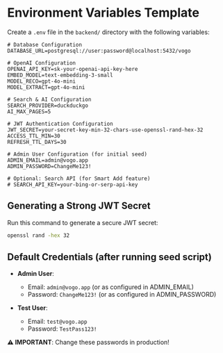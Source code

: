 # Environment Variables Template

Create a `.env` file in the `backend/` directory with the following variables:

```env
# Database Configuration
DATABASE_URL=postgresql://user:password@localhost:5432/vogo

# OpenAI Configuration
OPENAI_API_KEY=sk-your-openai-api-key-here
EMBED_MODEL=text-embedding-3-small
MODEL_RECO=gpt-4o-mini
MODEL_EXTRACT=gpt-4o-mini

# Search & AI Configuration
SEARCH_PROVIDER=duckduckgo
AI_MAX_PAGES=5

# JWT Authentication Configuration
JWT_SECRET=your-secret-key-min-32-chars-use-openssl-rand-hex-32
ACCESS_TTL_MIN=30
REFRESH_TTL_DAYS=30

# Admin User Configuration (for initial seed)
ADMIN_EMAIL=admin@vogo.app
ADMIN_PASSWORD=ChangeMe123!

# Optional: Search API (for Smart Add feature)
# SEARCH_API_KEY=your-bing-or-serp-api-key
```

## Generating a Strong JWT Secret

Run this command to generate a secure JWT secret:
```bash
openssl rand -hex 32
```

## Default Credentials (after running seed script)

- **Admin User**: 
  - Email: `admin@vogo.app` (or as configured in ADMIN_EMAIL)
  - Password: `ChangeMe123!` (or as configured in ADMIN_PASSWORD)

- **Test User**:
  - Email: `test@vogo.app`
  - Password: `TestPass123!`

**⚠️ IMPORTANT**: Change these passwords in production!

